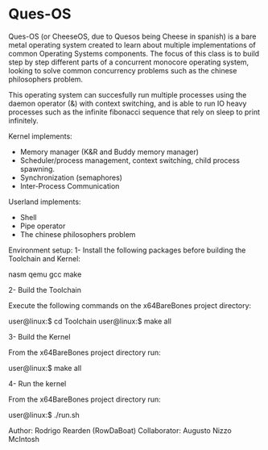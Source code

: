 # Ques-OS
Ques-OS (or CheeseOS, due to Quesos being Cheese in spanish) is a bare metal operating system created to learn about multiple implementations of common Operating Systems components.
The focus of this class is to build step by step different parts of a concurrent monocore operating system, looking to solve common concurrency problems such as the chinese philosophers problem.

This operating system can succesfully run multiple processes using the daemon operator (&) with context switching, and is able to run IO heavy processes such as the infinite fibonacci sequence that rely on sleep to print infinitely.

Kernel implements:
- Memory manager (K&R and Buddy memory manager)
- Scheduler/process management, context switching, child process spawning.
- Synchronization (semaphores)
- Inter-Process Communication

Userland implements:
- Shell
- Pipe operator
- The chinese philosophers problem

Environment setup:
1- Install the following packages before building the Toolchain and Kernel:

nasm qemu gcc make

2- Build the Toolchain

Execute the following commands on the x64BareBones project directory:

  user@linux:$ cd Toolchain
  user@linux:$ make all

3- Build the Kernel

From the x64BareBones project directory run:

  user@linux:$ make all

4- Run the kernel

From the x64BareBones project directory run:

  user@linux:$ ./run.sh


Author: Rodrigo Rearden (RowDaBoat)
Collaborator: Augusto Nizzo McIntosh
